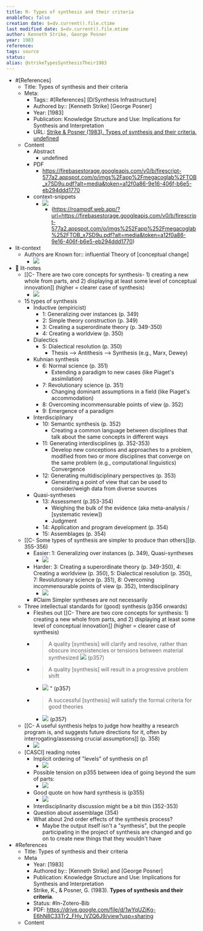 ```yaml
---
title: R- Types of synthesis and their criteria
enableToc: false
creation date: $=dv.current().file.ctime
last modified date: $=dv.current().file.mtime
author: Kenneth Strike, George Posner
year: 1983
reference: 
tags: source
status: 
alias: @strikeTypesSynthesisTheir1983
---
```



- #[References]
    - Title: Types of synthesis and their criteria
    - Meta:
        - Tags:: #[References] [D/Synthesis Infrastructure]
        - Authored by:: [Kenneth Strike] [George Posner] 
        - Year: [1983]
        - Publication: Knowledge Structure and Use: Implications for Synthesis and Interpretation
        - URL: [Strike & Posner (1983). Types of synthesis and their criteria. undefined](undefined)
    - Content
        - Abstract
            - undefined
        - PDF
            - https://firebasestorage.googleapis.com/v0/b/firescript-577a2.appspot.com/o/imgs%2Fapp%2Fmegacoglab%2FTOB_x7SD9u.pdf?alt=media&token=a12f0a86-9e16-406f-b6e5-eb294ddd1770
        - context-snippets
            -  ![](https://firebasestorage.googleapis.com/v0/b/roampdf.appspot.com/o/public%2Fimages%2F1612374725490.png?alt=media&token=ca0d7c4c-f9ca-4d3c-a73b-139a74a3e05a)
                - (https://roampdf.web.app/?url=https://firebasestorage.googleapis.com/v0/b/firescript-577a2.appspot.com/o/imgs%252Fapp%252Fmegacoglab%252FTOB_x7SD9u.pdf?alt=media&token=a12f0a86-9e16-406f-b6e5-eb294ddd1770)
- lit-context
    - Authors are Known for:: influential Theory of [conceptual change]
        - ![](https://firebasestorage.googleapis.com/v0/b/firescript-577a2.appspot.com/o/imgs%2Fapp%2Fmegacoglab%2FnWtNBcd4SY?alt=media&token=ba704bc5-ba7c-42f0-9fea-1cb55d60cc30)
- 📝 lit-notes
    - [[C- There are two core concepts for synthesis- 1) creating a new whole from parts, and 2) displaying at least some level of conceptual innovation]] (higher = clearer case of synthesis)
        -  ![](https://firebasestorage.googleapis.com/v0/b/roampdf.appspot.com/o/public%2Fimages%2F1612374725490.png?alt=media&token=ca0d7c4c-f9ca-4d3c-a73b-139a74a3e05a)
    - 15 types of synthesis
        - Inductive (empiricist)
            - 1: Generalizing over instances (p. 349)
            - 2: Simple theory construction (p. 349)
            - 3: Creating a superordinate theory (p. 349-350)
            - 4: Creating a worldview (p. 350)
        - Dialectics
            - 5: Dialectical resolution (p. 350)
                - Thesis --> Antithesis --> Synthesis (e.g., Marx, Dewey)
        - Kuhnian synthesis
            - 6: Normal science (p. 351)
                - Extending a paradigm to new cases (like Piaget's assimilation)
            - 7: Revolutionary science (p. 351)
                - Changing dominant assumptions in a field (like Piaget's accommodation)
            - 8: Overcoming incommensurable points of view (p. 352)
            - 9: Emergence of a paradigm
        - Interdisciplinary
            - 10: Semantic synthesis (p. 352)
                - Creating a common language between disciplines that talk about the same concepts in different ways
            - 11: Generating interdisciplines (p. 352-353)
                - Develop new conceptions and approaches to a problem, modified from two or more disciplines that converge on the same problem (e.g., computational linguistics) Convergence
            - 12: Generating multidisciplinary perspectives (p. 353)
                - Generating a point of view that can be used to consider/weigh data from diverse sources
        - Quasi-syntheses
            - 13: Assessment (p.353-354)
                - Weighing the bulk of the evidence (aka meta-analysis / [systematic review])
                - Judgment
            - 14: Application and program development (p. 354)
            - 15: Assemblages (p. 354)
    - [[C- Some types of synthesis are simpler to produce than others]](p. 355-356)
        - Easier: 1: Generalizing over instances (p. 349), Quasi-syntheses
            - ![](https://firebasestorage.googleapis.com/v0/b/firescript-577a2.appspot.com/o/imgs%2Fapp%2Fmegacoglab%2FON6DPVtEP7?alt=media&token=40c651d5-99c6-4d83-9b19-3b144e8f7bcf)
        - Harder: 3: Creating a superordinate theory (p. 349-350), 4: Creating a worldview (p. 350), 5: Dialectical resolution (p. 350), 7: Revolutionary science (p. 351), 8: Overcoming incommensurable points of view (p. 352), Interdisciplinary
            - ![](https://firebasestorage.googleapis.com/v0/b/firescript-577a2.appspot.com/o/imgs%2Fapp%2Fmegacoglab%2FagqYSANtmB?alt=media&token=b7c66a7a-ee69-4927-bec0-894a77d1f350)
        - #Claim Simpler syntheses are not necessarily 
    - Three intellectual standards for (good) synthesis (p356 onwards)
        - Fleshes out [[C- There are two core concepts for synthesis: 1) creating a new whole from parts, and 2) displaying at least some level of conceptual innovation]] (higher = clearer case of synthesis)
        - > A quality [synthesis] will clarify and resolve, rather than obscure inconsistencies or tensions between material synthesized
            ![](https://firebasestorage.googleapis.com/v0/b/firescript-577a2.appspot.com/o/imgs%2Fapp%2Fmegacoglab%2FwVfN0OkrPc?alt=media&token=4c987e60-8f2a-422b-89f7-74d652f4aefd) (p357)
        - > A quality [synthesis] will result in a progressive problem shift
            - ![](https://firebasestorage.googleapis.com/v0/b/firescript-577a2.appspot.com/o/imgs%2Fapp%2Fmegacoglab%2FmkZPSRtGTx?alt=media&token=8c9c4e90-6a91-4922-b18e-059a08d6a0d6) " (p357)
        - > A successful [synthesis] will satisfy the formal criteria for good theories
            - ![](https://firebasestorage.googleapis.com/v0/b/firescript-577a2.appspot.com/o/imgs%2Fapp%2Fmegacoglab%2FU-AqM6BweT?alt=media&token=617cad8f-8247-46e7-8037-24547e6a585c) (p357)
    - [[C- A useful synthesis helps to judge how healthy a research program is, and suggests future directions for it, often by interrogating/assessing crucial assumptions]] (p. 358)
        - ![](https://firebasestorage.googleapis.com/v0/b/firescript-577a2.appspot.com/o/imgs%2Fapp%2Fmegacoglab%2FyMROHnwTRn?alt=media&token=b9c4f60c-cc7c-40f0-8e4f-e3c7c2f5b528)
    - [CASCI] reading notes
        - Implicit ordering of "levels" of synthesis on p1
            - ![](https://firebasestorage.googleapis.com/v0/b/firescript-577a2.appspot.com/o/imgs%2Fapp%2Fmegacoglab%2FwoCuGbE3Uk?alt=media&token=fed22608-c668-4746-b74e-e56446bc5d78)
        - Possible tension on p355 between idea of going beyond the sum of parts:
            - ![](https://firebasestorage.googleapis.com/v0/b/firescript-577a2.appspot.com/o/imgs%2Fapp%2Fmegacoglab%2FO-o1z8_sVS?alt=media&token=39a00cda-e8a9-45c1-93ba-ee683a1887b4)
        - Good quote on how hard synthesis is (p355)
            - ![](https://firebasestorage.googleapis.com/v0/b/firescript-577a2.appspot.com/o/imgs%2Fapp%2Fmegacoglab%2FRk0egY9lYe?alt=media&token=633509f9-9d46-4b3e-b5fa-6192105e57d0)
        - Interdisciplinarity discussion might be a bit thin (352-353)
        - Question about assemblage (354)
        - What about 2nd order effects of the synthesis process?
            - Maybe the output itself isn't a "synthesis", but the people participating in the project of synthesis are changed and go on to create new things that they wouldn't have
- #References
    - Title: Types of synthesis and their criteria
    - Meta
        - Year: [1983]
        - Authored by:: [Kenneth Strike] and [George Posner]
        - Publication: Knowledge Structure and Use: Implications for Synthesis and Interpretation
        - Strike, K., & Posner, G. (1983). __Types of synthesis and their criteria__.
        - Status: #In-Zotero-Bib
        - PDF: https://drive.google.com/file/d/1wYqUZjKg-E6hN8C33Tr2_FHy_lVZQ6J9/view?usp=sharing
    - Content


